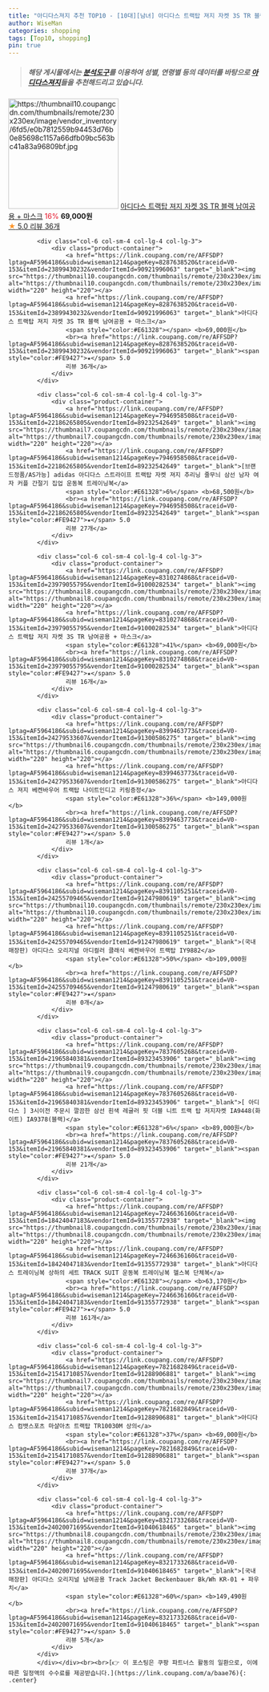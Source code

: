 ```yaml
---
title: "아디다스져지 추천 TOP10 - [10대][남녀] 아디다스 트랙탑 져지 자켓 3S TR 블랙 남여공용 + 마스크"
author: WiseMan
categories: shopping
tags: [Top10, shopping]
pin: true
---
```


> ##### 해당 게시물에서는 [**분석도구**](https://itemscout.io/)를 이용하여 **성별**, **연령별** 등의 데이터를 바탕으로 [**아디다스져지**](https://link.coupang.com/a/baae76)들을 추천해드리고 있습니다.
<div class="container"><div class="row">
            <div class="col-6 col-sm-4 col-lg-4 col-lg-3">
                <div class="product-container">
                    <a href="https://link.coupang.com/re/AFFSDP?lptag=AF5964186&subid=wiseman1214&pageKey=8287638520&traceid=V0-153&itemId=23899430232&vendorItemId=90921996063" target="_blank"><img src="https://thumbnail10.coupangcdn.com/thumbnails/remote/230x230ex/image/vendor_inventory/6fd5/e0b7812559b94453d76b0e85698c1157a66dfb09bc563bc41a83a96809bf.jpg" alt="https://thumbnail10.coupangcdn.com/thumbnails/remote/230x230ex/image/vendor_inventory/6fd5/e0b7812559b94453d76b0e85698c1157a66dfb09bc563bc41a83a96809bf.jpg" width="220" height="220"></a>
                    <a href="https://link.coupang.com/re/AFFSDP?lptag=AF5964186&subid=wiseman1214&pageKey=8287638520&traceid=V0-153&itemId=23899430232&vendorItemId=90921996063" target="_blank">아디다스 트랙탑 져지 자켓 3S TR 블랙 남여공용 + 마스크</a>
                    <span style="color:#E61328">16%</span> <b>69,000원</b>
                    <br><a href="https://link.coupang.com/re/AFFSDP?lptag=AF5964186&subid=wiseman1214&pageKey=8287638520&traceid=V0-153&itemId=23899430232&vendorItemId=90921996063" target="_blank"><span style="color:#FE9427">★</span> 5.0
                    리뷰 36개</a>
                </div>
            </div>
            
            <div class="col-6 col-sm-4 col-lg-4 col-lg-3">
                <div class="product-container">
                    <a href="https://link.coupang.com/re/AFFSDP?lptag=AF5964186&subid=wiseman1214&pageKey=8287638520&traceid=V0-153&itemId=23899430232&vendorItemId=90921996063" target="_blank"><img src="https://thumbnail10.coupangcdn.com/thumbnails/remote/230x230ex/image/vendor_inventory/6fd5/e0b7812559b94453d76b0e85698c1157a66dfb09bc563bc41a83a96809bf.jpg" alt="https://thumbnail10.coupangcdn.com/thumbnails/remote/230x230ex/image/vendor_inventory/6fd5/e0b7812559b94453d76b0e85698c1157a66dfb09bc563bc41a83a96809bf.jpg" width="220" height="220"></a>
                    <a href="https://link.coupang.com/re/AFFSDP?lptag=AF5964186&subid=wiseman1214&pageKey=8287638520&traceid=V0-153&itemId=23899430232&vendorItemId=90921996063" target="_blank">아디다스 트랙탑 져지 자켓 3S TR 블랙 남여공용 + 마스크</a>
                    <span style="color:#E61328"></span> <b>69,000원</b>
                    <br><a href="https://link.coupang.com/re/AFFSDP?lptag=AF5964186&subid=wiseman1214&pageKey=8287638520&traceid=V0-153&itemId=23899430232&vendorItemId=90921996063" target="_blank"><span style="color:#FE9427">★</span> 5.0
                    리뷰 36개</a>
                </div>
            </div>
            
            <div class="col-6 col-sm-4 col-lg-4 col-lg-3">
                <div class="product-container">
                    <a href="https://link.coupang.com/re/AFFSDP?lptag=AF5964186&subid=wiseman1214&pageKey=7946958508&traceid=V0-153&itemId=22186265805&vendorItemId=89232542649" target="_blank"><img src="https://thumbnail7.coupangcdn.com/thumbnails/remote/230x230ex/image/vendor_inventory/a002/5f343602c9ac4fde205e2925373341d9e33ff7ee542011d6ca794c05fee2.png" alt="https://thumbnail7.coupangcdn.com/thumbnails/remote/230x230ex/image/vendor_inventory/a002/5f343602c9ac4fde205e2925373341d9e33ff7ee542011d6ca794c05fee2.png" width="220" height="220"></a>
                    <a href="https://link.coupang.com/re/AFFSDP?lptag=AF5964186&subid=wiseman1214&pageKey=7946958508&traceid=V0-153&itemId=22186265805&vendorItemId=89232542649" target="_blank">[브랜드정품/AS가능] adidas 아디다스 스트라이프 트랙탑 자켓 져지 추리닝 줄무늬 삼선 남자 여자 커플 간절기 집업 운동복 트레이닝복</a>
                    <span style="color:#E61328">6%</span> <b>68,500원</b>
                    <br><a href="https://link.coupang.com/re/AFFSDP?lptag=AF5964186&subid=wiseman1214&pageKey=7946958508&traceid=V0-153&itemId=22186265805&vendorItemId=89232542649" target="_blank"><span style="color:#FE9427">★</span> 5.0
                    리뷰 27개</a>
                </div>
            </div>
            
            <div class="col-6 col-sm-4 col-lg-4 col-lg-3">
                <div class="product-container">
                    <a href="https://link.coupang.com/re/AFFSDP?lptag=AF5964186&subid=wiseman1214&pageKey=8310274868&traceid=V0-153&itemId=23979055795&vendorItemId=91000282534" target="_blank"><img src="https://thumbnail8.coupangcdn.com/thumbnails/remote/230x230ex/image/vendor_inventory/22a5/5bb6fdf92594a13344601081f6689890814d7558c09c1fde3baae16cd74a.jpg" alt="https://thumbnail8.coupangcdn.com/thumbnails/remote/230x230ex/image/vendor_inventory/22a5/5bb6fdf92594a13344601081f6689890814d7558c09c1fde3baae16cd74a.jpg" width="220" height="220"></a>
                    <a href="https://link.coupang.com/re/AFFSDP?lptag=AF5964186&subid=wiseman1214&pageKey=8310274868&traceid=V0-153&itemId=23979055795&vendorItemId=91000282534" target="_blank">아디다스 트랙탑 져지 자켓 3S TR 남여공용 + 마스크</a>
                    <span style="color:#E61328">41%</span> <b>69,000원</b>
                    <br><a href="https://link.coupang.com/re/AFFSDP?lptag=AF5964186&subid=wiseman1214&pageKey=8310274868&traceid=V0-153&itemId=23979055795&vendorItemId=91000282534" target="_blank"><span style="color:#FE9427">★</span> 5.0
                    리뷰 16개</a>
                </div>
            </div>
            
            <div class="col-6 col-sm-4 col-lg-4 col-lg-3">
                <div class="product-container">
                    <a href="https://link.coupang.com/re/AFFSDP?lptag=AF5964186&subid=wiseman1214&pageKey=8399463773&traceid=V0-153&itemId=24279533607&vendorItemId=91300586275" target="_blank"><img src="https://thumbnail6.coupangcdn.com/thumbnails/remote/230x230ex/image/vendor_inventory/0239/6780fcc53b462c97ae529a4eb14ac0f798c334359bfaed24e876581b2de7.jpg" alt="https://thumbnail6.coupangcdn.com/thumbnails/remote/230x230ex/image/vendor_inventory/0239/6780fcc53b462c97ae529a4eb14ac0f798c334359bfaed24e876581b2de7.jpg" width="220" height="220"></a>
                    <a href="https://link.coupang.com/re/AFFSDP?lptag=AF5964186&subid=wiseman1214&pageKey=8399463773&traceid=V0-153&itemId=24279533607&vendorItemId=91300586275" target="_blank">아디다스 져지 베켄바우어 트랙탑 나이트인디고 키링증정</a>
                    <span style="color:#E61328">36%</span> <b>149,000원</b>
                    <br><a href="https://link.coupang.com/re/AFFSDP?lptag=AF5964186&subid=wiseman1214&pageKey=8399463773&traceid=V0-153&itemId=24279533607&vendorItemId=91300586275" target="_blank"><span style="color:#FE9427">★</span> 5.0
                    리뷰 1개</a>
                </div>
            </div>
            
            <div class="col-6 col-sm-4 col-lg-4 col-lg-3">
                <div class="product-container">
                    <a href="https://link.coupang.com/re/AFFSDP?lptag=AF5964186&subid=wiseman1214&pageKey=8391105251&traceid=V0-153&itemId=24255709465&vendorItemId=91247980619" target="_blank"><img src="https://thumbnail10.coupangcdn.com/thumbnails/remote/230x230ex/image/vendor_inventory/bf34/d4c544f7e4d035691466fdefb55afa0b929059fd7d7808efa51b00231de8.png" alt="https://thumbnail10.coupangcdn.com/thumbnails/remote/230x230ex/image/vendor_inventory/bf34/d4c544f7e4d035691466fdefb55afa0b929059fd7d7808efa51b00231de8.png" width="220" height="220"></a>
                    <a href="https://link.coupang.com/re/AFFSDP?lptag=AF5964186&subid=wiseman1214&pageKey=8391105251&traceid=V0-153&itemId=24255709465&vendorItemId=91247980619" target="_blank">(국내매장판) 아디다스 오리지널 아디컬러 클래식 베켄바우어 트랙탑 IY9882</a>
                    <span style="color:#E61328">50%</span> <b>109,000원</b>
                    <br><a href="https://link.coupang.com/re/AFFSDP?lptag=AF5964186&subid=wiseman1214&pageKey=8391105251&traceid=V0-153&itemId=24255709465&vendorItemId=91247980619" target="_blank"><span style="color:#FE9427">★</span> 
                    리뷰 0개</a>
                </div>
            </div>
            
            <div class="col-6 col-sm-4 col-lg-4 col-lg-3">
                <div class="product-container">
                    <a href="https://link.coupang.com/re/AFFSDP?lptag=AF5964186&subid=wiseman1214&pageKey=7837605268&traceid=V0-153&itemId=21965840381&vendorItemId=89323453906" target="_blank"><img src="https://thumbnail9.coupangcdn.com/thumbnails/remote/230x230ex/image/vendor_inventory/c6cc/2d8c3a47781fca91b4cc7a7ff99b51ee56bcb229c22929a3600c998b70d4.jpg" alt="https://thumbnail9.coupangcdn.com/thumbnails/remote/230x230ex/image/vendor_inventory/c6cc/2d8c3a47781fca91b4cc7a7ff99b51ee56bcb229c22929a3600c998b70d4.jpg" width="220" height="220"></a>
                    <a href="https://link.coupang.com/re/AFFSDP?lptag=AF5964186&subid=wiseman1214&pageKey=7837605268&traceid=V0-153&itemId=21965840381&vendorItemId=89323453906" target="_blank">[ 아디다스 ] 3시이전 주문시 깔끔한 삼선 흰색 레귤러 핏 더블 니트 트랙 탑 저지자켓 IA9448(화이트) IA9378(블랙)</a>
                    <span style="color:#E61328">6%</span> <b>89,000원</b>
                    <br><a href="https://link.coupang.com/re/AFFSDP?lptag=AF5964186&subid=wiseman1214&pageKey=7837605268&traceid=V0-153&itemId=21965840381&vendorItemId=89323453906" target="_blank"><span style="color:#FE9427">★</span> 5.0
                    리뷰 21개</a>
                </div>
            </div>
            
            <div class="col-6 col-sm-4 col-lg-4 col-lg-3">
                <div class="product-container">
                    <a href="https://link.coupang.com/re/AFFSDP?lptag=AF5964186&subid=wiseman1214&pageKey=7246636160&traceid=V0-153&itemId=18424047183&vendorItemId=91355772938" target="_blank"><img src="https://thumbnail8.coupangcdn.com/thumbnails/remote/230x230ex/image/vendor_inventory/8840/524ff922846ec2b1e06ef388407eb6560c1da1c0d97a26fb2dc815c13e0a.jpg" alt="https://thumbnail8.coupangcdn.com/thumbnails/remote/230x230ex/image/vendor_inventory/8840/524ff922846ec2b1e06ef388407eb6560c1da1c0d97a26fb2dc815c13e0a.jpg" width="220" height="220"></a>
                    <a href="https://link.coupang.com/re/AFFSDP?lptag=AF5964186&subid=wiseman1214&pageKey=7246636160&traceid=V0-153&itemId=18424047183&vendorItemId=91355772938" target="_blank">아디다스 트레이닝복 상하의 세트 TRACK SUIT 운동복 트레이닝복 헬스복 단체복</a>
                    <span style="color:#E61328"></span> <b>63,170원</b>
                    <br><a href="https://link.coupang.com/re/AFFSDP?lptag=AF5964186&subid=wiseman1214&pageKey=7246636160&traceid=V0-153&itemId=18424047183&vendorItemId=91355772938" target="_blank"><span style="color:#FE9427">★</span> 5.0
                    리뷰 161개</a>
                </div>
            </div>
            
            <div class="col-6 col-sm-4 col-lg-4 col-lg-3">
                <div class="product-container">
                    <a href="https://link.coupang.com/re/AFFSDP?lptag=AF5964186&subid=wiseman1214&pageKey=7821682849&traceid=V0-153&itemId=21541710857&vendorItemId=91288906881" target="_blank"><img src="https://thumbnail7.coupangcdn.com/thumbnails/remote/230x230ex/image/vendor_inventory/bf8a/c68ea42cbcbf19cd6306c506ce201c0c6ebd0cf0bc6b015e48e1908e4ba0.jpg" alt="https://thumbnail7.coupangcdn.com/thumbnails/remote/230x230ex/image/vendor_inventory/bf8a/c68ea42cbcbf19cd6306c506ce201c0c6ebd0cf0bc6b015e48e1908e4ba0.jpg" width="220" height="220"></a>
                    <a href="https://link.coupang.com/re/AFFSDP?lptag=AF5964186&subid=wiseman1214&pageKey=7821682849&traceid=V0-153&itemId=21541710857&vendorItemId=91288906881" target="_blank">아디다스 컴뱃스포츠 마샬아츠 트랙탑 TR10030M 상의</a>
                    <span style="color:#E61328">37%</span> <b>69,000원</b>
                    <br><a href="https://link.coupang.com/re/AFFSDP?lptag=AF5964186&subid=wiseman1214&pageKey=7821682849&traceid=V0-153&itemId=21541710857&vendorItemId=91288906881" target="_blank"><span style="color:#FE9427">★</span> 5.0
                    리뷰 37개</a>
                </div>
            </div>
            
            <div class="col-6 col-sm-4 col-lg-4 col-lg-3">
                <div class="product-container">
                    <a href="https://link.coupang.com/re/AFFSDP?lptag=AF5964186&subid=wiseman1214&pageKey=8321733268&traceid=V0-153&itemId=24020071695&vendorItemId=91040618465" target="_blank"><img src="https://thumbnail8.coupangcdn.com/thumbnails/remote/230x230ex/image/vendor_inventory/fc06/c9d2372c0a75ca90efc1ba7f917310c400841eb05f8e58b314a9626bd11f.jpg" alt="https://thumbnail8.coupangcdn.com/thumbnails/remote/230x230ex/image/vendor_inventory/fc06/c9d2372c0a75ca90efc1ba7f917310c400841eb05f8e58b314a9626bd11f.jpg" width="220" height="220"></a>
                    <a href="https://link.coupang.com/re/AFFSDP?lptag=AF5964186&subid=wiseman1214&pageKey=8321733268&traceid=V0-153&itemId=24020071695&vendorItemId=91040618465" target="_blank">[국내매장판] 아디다스 오리지널 남여공용 Track Jacket Beckenbauer Bk/Wh KR-01 + 파우치</a>
                    <span style="color:#E61328">60%</span> <b>149,490원</b>
                    <br><a href="https://link.coupang.com/re/AFFSDP?lptag=AF5964186&subid=wiseman1214&pageKey=8321733268&traceid=V0-153&itemId=24020071695&vendorItemId=91040618465" target="_blank"><span style="color:#FE9427">★</span> 5.0
                    리뷰 5개</a>
                </div>
            </div>
            </div></div><br><br>[👉 이 포스팅은 쿠팡 파트너스 활동의 일환으로, 이에 따른 일정액의 수수료를 제공받습니다.](https://link.coupang.com/a/baae76){: .center}